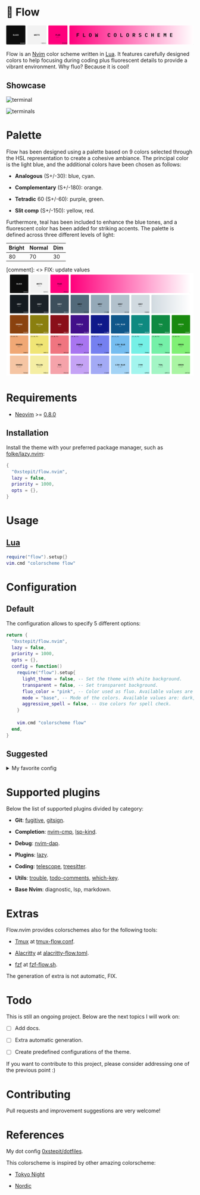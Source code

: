 # 🌊 Flow

![logo](./assets/flow-logo.png) 

Flow is an [Nvim](https://github.com/neovim/neovim) color scheme written in [Lua](https://www.lua.org/). It features
carefully designed colors to help focusing during coding plus fluorescent details to provide a vibrant environment. Why fluo? Because it is
cool!

## Showcase

![terminal](./assets/flow-single-terminal.png) 

![terminals](./assets/flow-multiple-terminals.png)

# Palette

Flow has been designed using a palette based on 9 colors selected through the HSL representation to
create a cohesive ambiance. The principal color is the light blue, and the additional colors have been chosen
as follows:

- **Analogous** (S+/-30): blue, cyan.

- **Complementary** (S+/-180): orange.

- **Tetradic** 60 (S+/-60): purple, green.

- **Slit comp** (S+/-150): yellow, red.

Furthermore, teal has been included to enhance the blue tones, and a fluorescent color has been added for
striking accents. The palette is defined across three different levels of light:

|Bright|Normal|Dim|
|-|-|-|
|80|70|30|

[comment]: <> FIX: update values
![palette](./assets/flow-palette.png) 

# Requirements

- [Neovim](https://github.com/neovim/neovim) >=
  [0.8.0](https://github.com/neovim/neovim/releases/tag/v0.8.0)

## Installation

Install the theme with your preferred package manager, such as
[folke/lazy.nvim](https://github.com/folke/lazy.nvim):

```lua
{
  "0xstepit/flow.nvim",
  lazy = false,
  priority = 1000,
  opts = {},
}
```

# Usage

## [Lua](https://www.lua.org)

```lua
require("flow").setup{}
vim.cmd "colorscheme flow"
```

# Configuration

## Default

The configuration allows to specify 5 different options:

```lua 
return {
  "0xstepit/flow.nvim",
  lazy = false,
  priority = 1000,
  opts = {},
  config = function()
    require("flow").setup{
      light_theme = false, -- Set the theme with white background.
      transparent = false, -- Set transparent background.
      fluo_color = "pink", -- Color used as fluo. Available values are pink, yellow, orange, or green.
      mode = "base", -- Mode of the colors. Available values are: dark, bright, desaturate, or base.
      aggressive_spell = false, -- Use colors for spell check.
    }

    vim.cmd "colorscheme flow"
  end,
}
```

## Suggested

<details>
<summary>My favorite config</summary>

```lua
return {
  "0xstepit/flow.nvim",
  lazy = false,
  priority = 1000,
  opts = {},
  config = function()
    require("flow").setup{
      light_theme = false,
      transparent = true,
      fluo_color = "pink",
      mode = "desaturate",
      aggressive_spell = false,
    }
    vim.cmd "colorscheme flow"
  end,
}
```
</details>


# Supported plugins

Below the list of supported plugins divided by category:

- **Git**: [fugitive](https://github.com/tpope/vim-fugitive), [gitsign](https://github.com/lewis6991/gitsigns.nvim).

- **Completion**: [nvim-cmp](https://github.com/hrsh7th/nvim-cmp), [lsp-kind](https://github.com/onsails/lspkind.nvim).

- **Debug**: [nvim-dap](https://github.com/mfussenegger/nvim-dap).

- **Plugins**: [lazy](https://github.com/folke/lazy.nvim).

- **Coding**: [telescope](https://github.com/nvim-telescope/telescope.nvim), [treesitter](https://github.com/nvim-treesitter/nvim-treesitter).

- **Utils**: [trouble](https://github.com/folke/trouble.nvim), [todo-comments](https://github.com/folke/todo-comments.nvim), [which-key](https://github.com/folke/which-key.nvim).

- **Base Nvim**: diagnostic, lsp, markdown.

# Extras

Flow.nvim provides colorschemes also for the following tools:

- [Tmux](https://github.com/tmux/tmux/wiki) at [tmux-flow.conf](./extra/tmux-flow.conf).

- [Alacritty](https://alacritty.org/) at [alacritty-flow.toml](./extra/alacritty-flow.toml).

- [fzf](https://github.com/junegunn/fzf) at [fzf-flow.sh](./extra/fzf-flow.sh).

The generation of extra is not automatic, FIX.

# Todo

This is still an ongoing project. Below are the next topics I will work on:

- [ ] Add docs.

- [ ] Extra automatic generation.

- [ ] Create predefined configurations of the theme.

If you want to contribute to this project, please consider addressing one of the
previous point :)

# Contributing

Pull requests and improvement suggestions are very welcome!

# References

My dot config [0xstepit/dotfiles](https://github.com/0xstepit/dotfiles).

This colorscheme is inspired by other amazing colorscheme:

- [Tokyo Night](https://github.com/folke/tokyonight.nvim)

- [Nordic](https://github.com/AlexvZyl/nordic.nvim)
